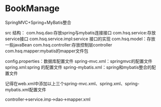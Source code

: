 BookManage
==========

SpringMVC+Spring+MyBatis整合

src 结构：
com.hsq.dao:存放spring与mybatis连接接口
com.hsq.service:存放service接口
com.hsq.service.impl:service 接口的实现
com.hsq.model：存放一些javaBean
com.hsq.controller:存放控制层controller
com.hsq.mapper:mybatis的mapper文件包

config.properties：数据库配置文件
spring-mvc.xml：springmvc的配置文件
spring.xml:spring 的配置文件
spring-mybatis.xml：spring和mybatis整合的配置文件

记得在web.xml中添加以上三个spring-mvc.xml、spring.xml、spring-mybatis.xml配置文件

controller->service.imp->dao->mapper.xml





